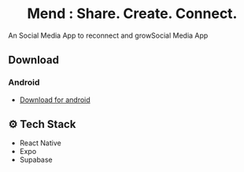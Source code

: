 <div align="center">
 <h1 align="center">Mend :  Share. Create. Connect.</h3>
 </div>

  An Social Media App to reconnect and growSocial Media App


 ##  Download

### Android
- [Download for android](https://expo.dev/artifacts/eas/3x7AkmDqK2vWiHRAEZyQjL.apk)


## <a name="tech-stack">⚙️ Tech Stack</a>

- React Native
- Expo
- Supabase





